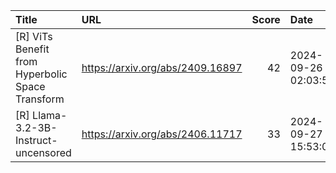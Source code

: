 | Title                                            | URL                              |   Score | Date                |
|:-------------------------------------------------|:---------------------------------|--------:|:--------------------|
| [R] ViTs Benefit from Hyperbolic Space Transform | https://arxiv.org/abs/2409.16897 |      42 | 2024-09-26 02:03:59 |
| [R] Llama-3.2-3B-Instruct-uncensored             | https://arxiv.org/abs/2406.11717 |      33 | 2024-09-27 15:53:07 |